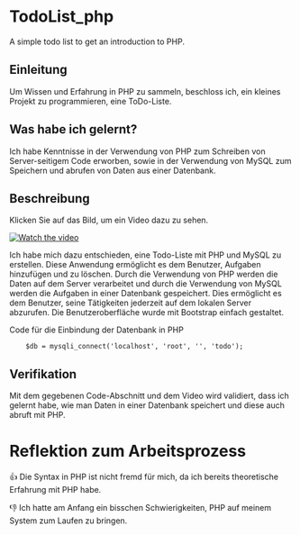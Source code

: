 # TodoList_php
A simple todo list to get an introduction to PHP.
## Einleitung

Um Wissen und Erfahrung in PHP zu sammeln, beschloss ich, ein kleines Projekt zu programmieren, eine ToDo-Liste.

## Was habe ich gelernt?

Ich habe Kenntnisse in der Verwendung von PHP zum Schreiben von Server-seitigem Code erworben, sowie in der Verwendung von MySQL zum Speichern und abrufen von Daten aus einer Datenbank.

## Beschreibung

Klicken Sie auf das Bild, um ein Video dazu zu sehen.

[![Watch the video](https://img.youtube.com/vi/RsRw8DSy8h8/sddefault.jpg)](https://www.youtube.com/watch?v=RsRw8DSy8h8)

Ich habe mich dazu entschieden, eine Todo-Liste mit PHP und MySQL zu erstellen. Diese Anwendung ermöglicht es dem Benutzer, Aufgaben hinzufügen und zu löschen. Durch die Verwendung von PHP werden die Daten auf dem Server verarbeitet und durch die Verwendung von MySQL werden die Aufgaben in einer Datenbank gespeichert. Dies ermöglicht es dem Benutzer, seine Tätigkeiten jederzeit auf dem lokalen Server abzurufen. Die Benutzeroberfläche wurde mit Bootstrap einfach gestaltet.


Code für die Einbindung der Datenbank in PHP
```
    $db = mysqli_connect('localhost', 'root', '', 'todo');
```

## Verifikation

Mit dem gegebenen Code-Abschnitt und dem Video wird validiert, dass ich gelernt habe, wie man Daten in einer Datenbank speichert und diese auch abruft mit PHP.

# Reflektion zum Arbeitsprozess

👍 Die Syntax in PHP ist nicht fremd für mich, da ich bereits theoretische Erfahrung mit PHP habe.

👎 Ich hatte am Anfang ein bisschen Schwierigkeiten, PHP auf meinem System zum Laufen zu bringen.

